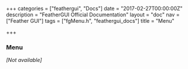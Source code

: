 +++
categories = ["feathergui", "Docs"]
date = "2017-02-27T00:00:00Z"
description = "FeatherGUI Official Documentation"
layout = "doc"
nav = ["Feather GUI"]
tags = ["fgMenu.h", "feathergui_docs"]
title = "Menu"

+++
### Menu

*[Not available]*